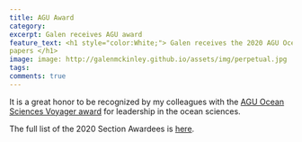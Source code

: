 ```yaml
---
title: AGU Award
category: 
excerpt: Galen receives AGU award
feature_text: <h1 style="color:White;"> Galen receives the 2020 AGU Ocean Sciences Voyager award 
papers </h1>
image: image: http://galenmckinley.github.io/assets/img/perpetual.jpg
tags: 
comments: true
---
```


It is a great honor to be recognized by my colleagues with the [AGU Ocean Sciences Voyager award](https://www.agu.org/Honor-and-Recognize/Honors/Section-Awards/Ocean-Sciences-Voyager) for leadership in the ocean sciences. 

The full list of the 2020 Section Awardees is [here](https://eos.org/agu-news/2020-agu-section-awardees-and-named-lecturers?utm_source=eos&utm_medium=email&utm_term=sections&utm_campaign=093020).